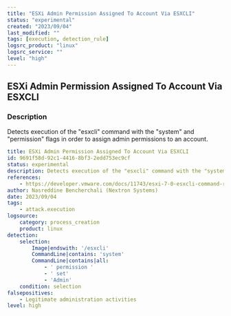 ```yaml
---
title: "ESXi Admin Permission Assigned To Account Via ESXCLI"
status: "experimental"
created: "2023/09/04"
last_modified: ""
tags: [execution, detection_rule]
logsrc_product: "linux"
logsrc_service: ""
level: "high"
---
```


## ESXi Admin Permission Assigned To Account Via ESXCLI

### Description

Detects execution of the "esxcli" command with the "system" and "permission" flags in order to assign admin permissions to an account.

```yml
title: ESXi Admin Permission Assigned To Account Via ESXCLI
id: 9691f58d-92c1-4416-8bf3-2edd753ec9cf
status: experimental
description: Detects execution of the "esxcli" command with the "system" and "permission" flags in order to assign admin permissions to an account.
references:
    - https://developer.vmware.com/docs/11743/esxi-7-0-esxcli-command-reference/namespace/esxcli_system.html
author: Nasreddine Bencherchali (Nextron Systems)
date: 2023/09/04
tags:
    - attack.execution
logsource:
    category: process_creation
    product: linux
detection:
    selection:
        Image|endswith: '/esxcli'
        CommandLine|contains: 'system'
        CommandLine|contains|all:
            - ' permission '
            - ' set'
            - 'Admin'
    condition: selection
falsepositives:
    - Legitimate administration activities
level: high

```
